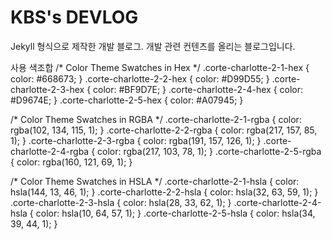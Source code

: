# KBS's DEVLOG
Jekyll 형식으로 제작한 개발 블로그. 개발 관련 컨텐츠를 올리는 블로그입니다.

사용 색조합
/* Color Theme Swatches in Hex */
.corte-charlotte-2-1-hex { color: #668673; }
.corte-charlotte-2-2-hex { color: #D99D55; }
.corte-charlotte-2-3-hex { color: #BF9D7E; }
.corte-charlotte-2-4-hex { color: #D9674E; }
.corte-charlotte-2-5-hex { color: #A07945; }

/* Color Theme Swatches in RGBA */
.corte-charlotte-2-1-rgba { color: rgba(102, 134, 115, 1); }
.corte-charlotte-2-2-rgba { color: rgba(217, 157, 85, 1); }
.corte-charlotte-2-3-rgba { color: rgba(191, 157, 126, 1); }
.corte-charlotte-2-4-rgba { color: rgba(217, 103, 78, 1); }
.corte-charlotte-2-5-rgba { color: rgba(160, 121, 69, 1); }

/* Color Theme Swatches in HSLA */
.corte-charlotte-2-1-hsla { color: hsla(144, 13, 46, 1); }
.corte-charlotte-2-2-hsla { color: hsla(32, 63, 59, 1); }
.corte-charlotte-2-3-hsla { color: hsla(28, 33, 62, 1); }
.corte-charlotte-2-4-hsla { color: hsla(10, 64, 57, 1); }
.corte-charlotte-2-5-hsla { color: hsla(34, 39, 44, 1); }

